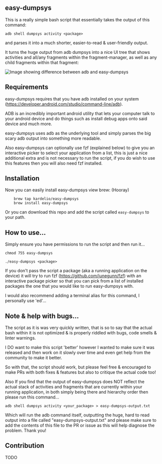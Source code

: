 ## easy-dumpsys

This is a really simple bash script that essentially takes the output of this command:

```
adb shell dumpsys activity <package>
```

and parses it into a much shorter, easier-to-read & user-friendly output.

It turns the huge output from adb dumpsys into a nice UI tree that shows activities and all/any fragments within the fragment-manager, as well as any child fragments within that fragment:

![Image showing difference between adb and easy-dumpsys](eds.png)

## Requirements

easy-dumpsys requires that you have adb installed on your system (https://developer.android.com/studio/command-line/adb).

ADB is an incredibly important android utility that lets your computer talk to your android device and do things such as install debug apps onto said device and much more.

easy-dumpsys uses adb as the underlying tool and simply parses the big scary adb output into something more readable.

Also easy-dumpsys can optionally use fzf (explained below) to give you an interactive picker to select your application from a list, this is just a nice additional extra and is not necessary to run the script, if you do wish to use this features then you will also need fzf installed.

## Installation

Now you can easily install easy-dumpsys view brew: (Hooray)

```
    brew tap kardelio/easy-dumpsys
    brew install easy-dumpsys
```

Or you can download this repo and add the script called `easy-dumpsys` to your path.

## How to use...

Simply ensure you have permissions to run the script and then run it...

```
chmod 755 easy-dumpsys

./easy-dumpsys <package>
```

If you don't pass the script a package (aka a running application on the device) it will try to run fzf (https://github.com/junegunn/fzf) with an interactive package picker so that you can pick from a list of installed packages the one that you would like to run easy-dumpsys with.

I would also recommend adding a terminal alias for this command, I personally use 'ed'...

## Note & help with bugs...

The script as it is was very quickly written, that is so to say that the actual bash within it is not optimized & is properly riddled with bugs, code smells & linter warnings.

I DO want to make this script 'better' however I wanted to make sure it was released and then work on it slowly over time and even get help from the community to make it better.

So with that, the script should work, but please feel free & encouraged to make PRs with both fixes & features but also to critique the actual code too!

Also If you find that the output of easy-dumpsys does NOT reflect the actual stack of activities and fragments that are currently within your running application, in both simply being there and hierarchy order then please run this command...

```
adb shell dumpsys activity <your_package> > easy-dumpsys-output.txt
```

Which will run the adb command itself, outputting the huge, hard to read output into a file called "easy-dumpsys-output.txt" and please make sure to add the contents of this file to the PR or issue as this will help diagnose the problem. Thank you!

## Contribution

TODO
